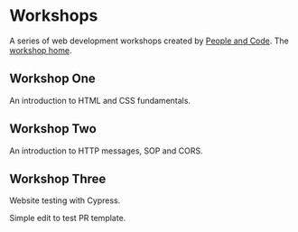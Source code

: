# Workshops

A series of web development workshops created by [People and Code](https://people-and-code.com/).
The [workshop home](https://workshops.people-and-code.com/).

## Workshop One

An introduction to HTML and CSS fundamentals.

## Workshop Two

An introduction to HTTP messages, SOP and CORS.

## Workshop Three

Website testing with Cypress.

Simple edit to test PR template.
